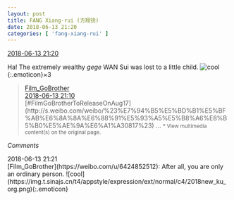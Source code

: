 ```yaml
---
layout: post
title: FANG Xiang-rui (方翔锐)
date: 2018-06-13 21:20
categories: [ 'fang-xiang-rui' ]
---
```


<div class="weibo-info">
  <a href="https://weibo.com/6117583008/GldiX7RzU">2018-06-13 21:20</a>
</div>

Ha! The extremely wealthy *gege* WAN Sui was lost to a little child. ![cool](https://img.t.sinajs.cn/t4/appstyle/expression/ext/normal/c4/2018new_ku_org.png){:.emoticon}×3

<!-- more -->

> <div class="weibo-post-name">
>   <a href="https://weibo.com/u/6424852512">Film_GoBrother</a>
> </div>
> <div class="weibo-info">
>   <a href="https://weibo.com/6424852512/GldeVsD7V">2018-06-13 21:10</a>
> </div>
> [#FilmGoBrotherToReleaseOnAug17](http://s.weibo.com/weibo/%23%E7%94%B5%E5%BD%B1%E5%BF%AB%E6%8A%8A%E6%88%91%E5%93%A5%E5%B8%A6%E8%B5%B0%E5%AE%9A%E6%A1%A30817%23) …  
> <small>* View multimedia content(s) on the original page.</small>

*Comments*

<div class="weibo-info">2018-06-13 21:21</div>
[Film_GoBrother](https://weibo.com/u/6424852512): After all, you are only an ordinary person. ![cool](https://img.t.sinajs.cn/t4/appstyle/expression/ext/normal/c4/2018new_ku_org.png){:.emoticon}
